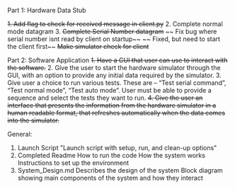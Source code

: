 Part 1: Hardware Data Stub

~~1. Add flag to check for received message in client.py~~
2. Complete normal mode datagram
3. ~~Complete Serial Number datagram~~
   ~~ Fix bug where serial number isnt read by client on startup~~
       ~~ Fixed, but need to start the client first~~
        ~~Make simulator check for client~~


Part 2: Software Application
~~1. Have a GUI that user can use to interact with the software.~~
2. Give the user to start the hardware simulator through the GUI, with an option to provide any
initial data required by the simulator.
3. Give user a choice to run various tests. These are – “Test serial command”, “Test normal mode”,
“Test auto mode”. User must be able to provide a sequence and select the tests they want to
run.
~~4. Give the user an interface that presents the information from the hardware simulator in a~~
~~human readable format, that refreshes automatically when the data comes into the simulator.~~

General:
1. Launch Script
    "Launch script with setup, run, and clean-up options"
2. Completed Readme
    How to run the code
    How the system works
    Instructions to set up the environment
3. System_Design.md
    Describes the design of the system
    Block diagram showing main components of the system and how they interact